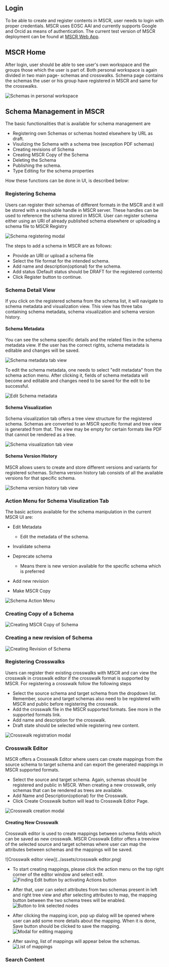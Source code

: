 
## Login
To be able to create and register contents in MSCR, user needs to login with proper credentials. MSCR uses EOSC AAI and currently supports Google and Orcid as means of authentication. The current test version of MSCR deployment can be found at [MSCR Web App](https://mscr-test.rahtiapp.fi).


## MSCR Home
After login, user should be able to see user's own workspace and the groups those which the user is part of. Both personal workspace is again divided in two main page- schemas and crosswalks. Schema page contains the schemas the user or his group have registered in MSCR and same for the crosswalks.

![Schemas in personal workspace](../assets/mscr-home.png)

## Schema Management in MSCR

The basic functionalities that is available for schema management are

* Registering own Schemas or schemas hosted elsewhere by URL as draft.
* Visulizing the Schema with a schema tree (exception PDF schemas)
* Creating revisions of Schema
* Creating MSCR Copy of the Schema
* Deleting the Schema
* Publishing the schema.
* Type Editing for the schema properties

How these functions can be done in UI, is described below:

### Registering Schema
Users can register their schemas of different formats in the MSCR and it will be stored with a resolvable handle in MSCR server. These handles can be used to reference the schema stored in MSCR. User can register schema either using an URI of already published schema elsewhere or uploading a schema file to MSCR Registry

![Schema registering modal](../assets/register-schema.png)

The steps to add a schema in MSCR are as follows:

- Provide an URI or upload a schema file
- Select the file format for the intended schema.
- Add name and description(optional) for the schema.
- Add status (Default status should be DRAFT for the registered contents)
- Click Register button to continue.



### Schema Detail View
If you click on the registered schema from the schema list, it will navigate to schema metadata and visualization view. This view has three tabs containing schema metadata, schema visualization and schema version history.

#### Schema Metadata 
You can see the schema specific details and the related files in the schema metadata view. If the user has the correct rights, schema metadata is editable and changes will be saved.

![Schema metadata tab view](../assets/schema-metadata.png)

To edit the schema metadata, one needs to select "edit metadata" from the schema action menu. After clicking it, fields of schema metadata will become and editable and changes need to be saved for the edit to be successful.

![Edit Schema metadata](../assets/edit-metadata-schema.png)


#### Schema Visualization
Schema visualization tab offers a tree view structure for the registered schema. Schemas are converted to an MSCR specific format and tree view is generated from that. The view may be empty for certain formats like PDF that cannot be rendered as a tree.

![Schema visualization tab view](../assets/schema-visualization.png)

#### Schema Version History
MSCR allows users to create and store different versions and variants for registered schemas. Schema version history tab consists of all the available versions for that specific schema.

![Schema version history tab view](../assets/version-history.png)

### Action Menu for Schema Visulization Tab
The basic actions available for the schema manipulation in the current MSCR UI are:

* Edit Metadata
    - Edit the metadata of the schema.

* Invalidate schema

* Deprecate schema
    - Means there is new version available for the specific schema which is preferred
* Add new revision
* Make MSCR Copy

![Schema Action Menu](../assets/action-menu.png)


### Creating Copy of a Schema
![Creating MSCR Copy of Schema](../assets/mscr-copy.png)

### Creating a new revision of Schema
![Creating Revision of Schema](../assets/register-revision.png)

### Registering Crosswalks
Users can register their existing crosswalks with MSCR and can view the crosswalk in crosswalk editor if the crosswalk format is supported by MSCR. For registering a crosswalk follow the following steps

- Select the source schema and target schema from the dropdown list. Remember, source and target schemas also need to be registered with MSCR and public before registering the crosswalk.
- Add the crosswalk file in the MSCR supported formats. See more in the supported formats link.
- Add name and description for the crosswalk.
- Draft state should be selected while registering new content.

![Crosswalk registration modal](../assets/register_crosswalk.png)

### Crosswalk Editor
MSCR offers a Crosswalk Editor where users can create mappings from the source schema to target schema and can export the generated mappings in MSCR supported formats.

- Select the source and target schema. Again, schemas should be registered and public in MSCR. When creating a new crosswalk, only schemas that can be rendered as trees are available.
- Add Name and Description(optional) for the Crosswalk. 
- Click Create Crosswalk button will lead to Crosswalk Editor Page.

 ![Crosswalk creation modal](../assets/create_crosswalk-1.png)
 

#### Creating New Crosswalk
Crosswalk editor is used to create mappings between schema fields which can be saved as new crosswalk. MSCR Crosswalk Editor offers a treeview of the selected source and target schemas where user can map the attributes between schemas and the mappings will be saved. 

![Crosswalk editor view](../assets/crosswalk editor.png)

- To start creating mappings, please click the action menu on the top right corner of the editor window and select edit.
![Finding Edit button by activating Actions button](../assets/edit_crosswalk.png)


 - After that, user can select attributes from two schemas present in left and right tree view and after selecting attributes to map, the mapping button between the two schema trees will be enabled.
![Button to link selected nodes](../assets/create_mapping.png)


- After clicking the mapping icon, pop up dialog will be opened where user can add some more details about the mapping. When it is done, Save button should be clicked to save the mapping. 
![Modal for editing mapping](../assets/edit_mapping.png)


- After saving, list of mappings will appear below the schemas.
![List of mappings](../assets/mapping_list.png)






### Search Content

